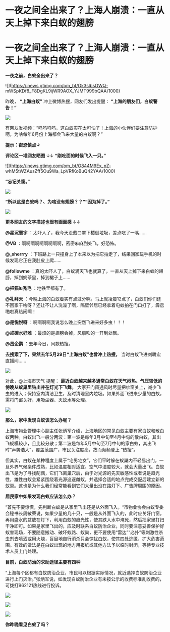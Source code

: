 # 一夜之间全出来了？上海人崩溃：一直从天上掉下来白蚁的翅膀

# 一夜之间全出来了？上海人崩溃：一直从天上掉下来白蚁的翅膀

**一夜之前，白蚁全出来了？**

![](https://inews.gtimg.com/om_bt/Ok3sIbsOWQ-
mWSpKDf8_F8DgKL9ijWR9AOX_YJMT999bQAA/1000)

昨晚， **“上海白蚁”** 冲上微博热搜，网友们发出提醒： **“上海的朋友们，白蚁警告！”**

![](https://inews.gtimg.com/om_bt/O0n5R0TptnbsQhcrD4z45Avf9dZFEMcShCqKS3EphcdwkAA/1000)

有网友发视频：“呜呜呜呜，这白蚁实在太可怕了！上海的小伙伴们要注意防护啊，为啥每年6月份上海都会飞来大量的白蚁啊？”

**提示：密恐慎点↓**

**评论区一堆网友晒图** ↓↓ **“刚吃面的时候飞入一只。”**

![](https://inews.gtimg.com/om_bt/O844M9Ex_pZ-
whM5tWZAusZff5Ou9Wa_LpVRfKoBuQ42YAA/1000)

**“忘记关窗。”**

![](https://inews.gtimg.com/om_bt/OU8ykLUKcw0Tx5CLIJZC634kEtD6Knq3z6OB5HZ_HtdbAAA/1000)

**“所以这是白蚁吗？、为啥没有翅膀？？”“因为掉了。”**

![](https://inews.gtimg.com/om_bt/OvF5fk6epr2aE5evGL4-QS5W8qzyNAfcxmV12_fMLws1sAA/1000)

**更多网友的文字描述也很有画面感** ↓↓

**@星沉寰宇** ：太吓人了，我今天没戴口罩下楼倒垃圾，差点吃了一嘴……

**@VB** ：啊啊啊啊啊啊啊啊啊，密密麻麻到处飞，好恐怖。

**@_sherrry** ：下班路上一只撞身上了本来以为把它拍走了，结果回家玩手机的时候发现它正在我肚皮上爬……

**@followme** ：真的太吓人了，白蚁满天飞也就算了，一直从天上掉下来白蚁的翅膀，掉到奶茶里，掉到裙子上……

**@把猫lu秃毛** ：地铁里都有了。

**@礼拜天**
：今晚上海的白蚁着实有点过分啊。马上就凌晨12点了，白蚁们你们还不回家干啥呀？还让不让人洗澡了啊，隔壁邻居已经拿着电蚊拍在门口打了，霹雳啪啦真热闹啊！

**@是悦悦呀** ：啊啊啊啊我说怎么晚上突然飞进来好多虫！！！

**@戒碳水好难** ：最烦的是翅膀会掉，风扇吹的一开到处飘。

**@旵企鹅** ：去年今日，同款热搜。

**去搜索了下，果然去年5月29日“上海白蚁”也曾冲上热搜，** 当时白蚁飞进刘畊宏直播间……

![](https://inews.gtimg.com/om_bt/OLIsUIVjPFMr5syT3wvsq4HmZvDpkttcyxH3jOFCGs3rIAA/1000)

对此，@上海市天气 提醒： **最近白蚁越来越多通常白蚁在天气闷热、气压较低的傍晚从蚁巢里钻出并在灯光下飞舞。**
大家开门窗通风时尽量把纱窗关上，减少飞虫的进入；保持室内清洁卫生，及时清理室内垃圾。如果外面飞进来少量的白蚁，需将门窗关好，用吸尘器、灭蚊水等处理。

![](https://inews.gtimg.com/om_bt/OaMxJSNEuPJLkRG_QjnsKpPLqJO5L9aXAUKD0W_0MnxdUAA/1000)

**那么，家中发现白蚁该怎么办呢？**

上海市物业管理中心副主任张炳军介绍，上海地区的常见白蚁主要有家白蚁和散白蚁两种。白蚁出飞一般分两波：第一波是每年3月中旬至4月中旬的散白蚁，其出飞规模较小，且比较分散；第二波是每年5月中旬至7月中旬的家白蚁，其出飞时“声势浩大”，覆盖范围广，市民关注度高，故而频频登上
“热搜”。

但其实，白蚁在某种程度上属于“宅男宅女”，它们平时躲在蚁巢内不轻易出门，一旦外界气候条件成熟，比如温度相对适宜、空气中湿度较大，就会大量出飞。白蚁出飞是为了寻找配偶，它们飞离巢穴后，由于对光源的先天敏感性或者说是趋光性，雄性白蚁会紧紧围绕着光源追逐雌蚁，并选择合适的地点完成交配后建立新的蚁巢。这也是为什么我们经常能看到它们大量出没在路灯下、广告牌周围的原因。

**居民家中如果发现白蚁应该怎么办？**

“首先不要惊慌，先判断白蚁是从家里飞出还是从外面飞入。“市物业协会白蚁专委会秘书长周敏荣说，如果少量的几十只，一般是从外面飞入的，此时应关好门窗，再用盛水的盆放在灯下，利用白蚁的趋光性，使其跌入水中淹死，然后把家里打扫干净即可。如果是家里飞出的，应及时联系白蚁防治企业，同时要注意妥善保护好蚁害现场，不要随意搬动、破坏蚁路、蚁巢，更不要使用“雷达”“必扑”等刺激性杀虫剂去喷洒或用火烧，盲目地自行消杀只会惊扰白蚁，使其四处逃匿，扩大危害范围。有效的做法是在白蚁出现的地方用报纸或其他方法予以临时封闭，等待专业技术人员上门处理。

**目前，白蚁防治的求助途径主要有四种**

“上海每个区都有白蚁防治企业，市民可以根据实际情况，就近选择白蚁防治企业进行上门灭治。”张炳军说，如发现白蚁防治企业有未按公示的收费标准乱收费的，可拨打962121热线进行投诉。

![](https://inews.gtimg.com/om_bt/O4Nd3EGR02EAqn1mnxgTaFnfxowqYZCwyxwx5ddYqxL4oAA/1000)

![](https://inews.gtimg.com/om_bt/OyqzQiWJghg8TTwqT5qXM7B8kGXP5K1c9-NZpE8he7looAA/1000)

![](https://inews.gtimg.com/om_bt/ORovKL9w8TI9FMV_kCn56a0D-0XSZp6N-jGr7-75Gl3joAA/1000)

**你昨晚看见白蚁了吗？**

